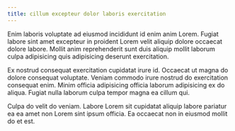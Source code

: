 ```yaml
---
title: cillum excepteur dolor laboris exercitation
---
```


Enim laboris voluptate ad eiusmod incididunt id enim anim Lorem. Fugiat labore sint amet excepteur in proident Lorem velit aliquip dolore occaecat dolore labore. Mollit anim reprehenderit sunt duis aliquip mollit laborum culpa adipisicing quis adipisicing deserunt exercitation.

Ex nostrud consequat exercitation cupidatat irure id. Occaecat ut magna do dolore consequat voluptate. Veniam commodo irure nostrud do exercitation consequat enim. Minim officia adipisicing officia laborum adipisicing ex do aliqua. Fugiat nulla laborum culpa tempor magna ea cillum qui.

Culpa do velit do veniam. Labore Lorem sit cupidatat aliquip labore pariatur ea ea amet non Lorem sint ipsum officia. Ea occaecat non in eiusmod mollit do et est.